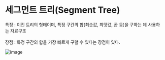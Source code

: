# 세그먼트 트리(Segment Tree)

특징 : 이진 트리의 형태이며, 특정 구간의 합(최솟값, 최댓값, 곱 등)을 구하는 데 사용하는 자료구조<br><br>
장점 : 특정 구간의 합을 가장 빠르게 구할 수 있다는 장점이 있다. 

![image](https://github.com/kimTH65/CS/assets/59690816/67a79dd0-cb40-4186-a44c-c95cb7c4ac2f)

```

```

